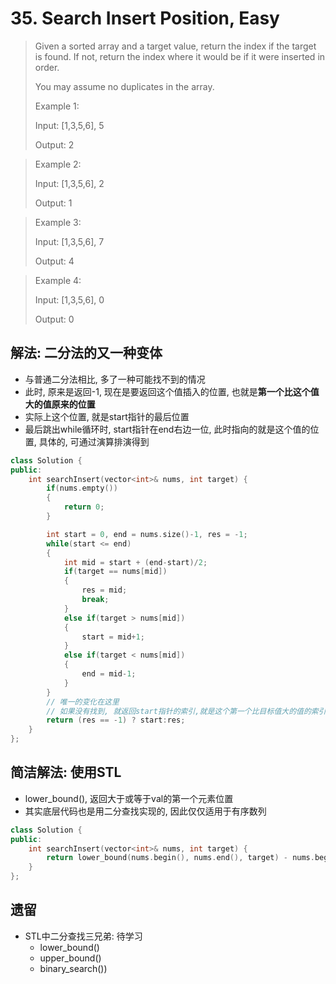 # 35. Search Insert Position, Easy
> Given a sorted array and a target value, return the index if the target is found. If not, return the index where it would be if it were inserted in order.
> 
> You may assume no duplicates in the array.
> 
> Example 1:
> 
> Input: [1,3,5,6], 5
> 
> Output: 2

> Example 2:
> 
> Input: [1,3,5,6], 2
> 
> Output: 1

> Example 3:
> 
> Input: [1,3,5,6], 7
> 
> Output: 4

> Example 4:
> 
> Input: [1,3,5,6], 0
> 
> Output: 0

## 解法: 二分法的又一种变体
- 与普通二分法相比, 多了一种可能找不到的情况
- 此时, 原来是返回-1, 现在是要返回这个值插入的位置, 也就是**第一个比这个值大的值原来的位置**
- 实际上这个位置, 就是start指针的最后位置
- 最后跳出while循环时, start指针在end右边一位, 此时指向的就是这个值的位置, 具体的, 可通过演算排演得到
``` cpp
class Solution {
public:
    int searchInsert(vector<int>& nums, int target) {
        if(nums.empty())
        {
            return 0;
        }

        int start = 0, end = nums.size()-1, res = -1;
        while(start <= end)
        {
            int mid = start + (end-start)/2;
            if(target == nums[mid])
            {
                res = mid;
                break;
            }
            else if(target > nums[mid])
            {
                start = mid+1;
            }
            else if(target < nums[mid])
            {
                end = mid-1;
            }
        }
        // 唯一的变化在这里
        // 如果没有找到, 就返回start指针的索引,就是这个第一个比目标值大的值的索引
        return (res == -1) ? start:res;
    }
};

```
## 简洁解法: 使用STL
- lower_bound(), 返回大于或等于val的第一个元素位置
- 其实底层代码也是用二分查找实现的, 因此仅仅适用于有序数列
``` cpp
class Solution {
public:
    int searchInsert(vector<int>& nums, int target) {
        return lower_bound(nums.begin(), nums.end(), target) - nums.begin();
    }
};
```

## 遗留
- STL中二分查找三兄弟: 待学习
	- lower_bound()
	- upper_bound()
	- binary_search())
